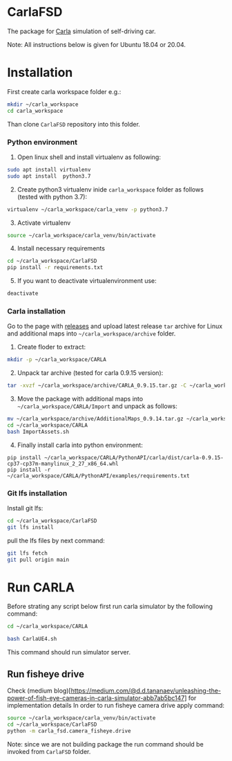 # CarlaFSD

The package for [Carla](!http://carla.org/) simulation of self-driving car.

Note: All instructions below is given for Ubuntu 18.04 or 20.04.


# Installation
First create carla workspace folder e.g.:
```bash
mkdir ~/carla_workspace
cd carla_workspace
```
Than clone `CarlaFSD` repository into this folder.

### Python environment

1. Open linux shell and install virtualenv as following:
```bash
sudo apt install virtualenv
sudo apt install  python3.7
```

2. Create python3 virtualenv inide `carla_workspace` folder as follows (tested with python 3.7):
```bash
virtualenv ~/carla_workspace/carla_venv -p python3.7
```
3. Activate virtualenv
```bash
source ~/carla_workspace/carla_venv/bin/activate
```
4. Install necessary requirements
```bash
cd ~/carla_workspace/CarlaFSD
pip install -r requirements.txt
```

5. If you want to deactivate virtualenvironment use:
```bash
deactivate
```

### Carla installation

Go to the page with [releases](https://github.com/carla-simulator/carla/releases/) and upload latest release `tar` archive for Linux and additional maps into `~/carla_workspace/archive` folder.
1. Create floder to extract:
```bash
mkdir -p ~/carla_workspace/CARLA
```
2. Unpack tar archive (tested for carla 0.9.15 version):
```bash
tar -xvzf ~/carla_workspace/archive/CARLA_0.9.15.tar.gz -C ~/carla_workspace/CARLA
``` 
3. Move the package with additional maps into `~/carla_workspace/CARLA/Import` and unpack as follows:
```bash
mv ~/carla_workspace/archive/AdditionalMaps_0.9.14.tar.gz ~/carla_workspace/CARLA/Import/
cd ~/carla_workspace/CARLA
bash ImportAssets.sh
```
4. Finally install carla into python environment:
```
pip install ~/carla_workspace/CARLA/PythonAPI/carla/dist/carla-0.9.15-cp37-cp37m-manylinux_2_27_x86_64.whl
pip install -r  ~/carla_workspace/CARLA/PythonAPI/examples/requirements.txt
```

### Git lfs installation

Install git lfs:
```bash
cd ~/carla_workspace/CarlaFSD
git lfs install
```
pull the lfs files by next command:
```bash
git lfs fetch
git pull origin main
```

# Run CARLA

Before strating any script below first run carla simulator by the following command:
```bash
cd ~/carla_workspace/CARLA

bash CarlaUE4.sh

```
This command should run simulator server.

## Run fisheye drive
Check (medium blog)[https://medium.com/@d.d.tananaev/unleashing-the-power-of-fish-eye-cameras-in-carla-simulator-abb7ab5bc147] for implementation details
In order to run fisheye camera drive apply command:

```bash
source ~/carla_workspace/carla_venv/bin/activate
cd ~/carla_workspace/CarlaFSD
python -m carla_fsd.camera_fisheye.drive
```
Note: since we are not building package the run command should be invoked from `CarlaFSD` folder.
